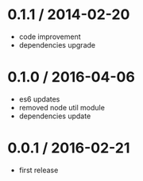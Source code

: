 0.1.1 / 2014-02-20
==================
  * code improvement
  * dependencies upgrade

0.1.0 / 2016-04-06
==================
  * es6 updates
  * removed node util module
  * dependencies update


0.0.1 / 2016-02-21
==================

  * first release
